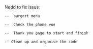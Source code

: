 Nedd to fix issus:

    --	burgert menu

    --	Check the phone vue

    --	Thank you page to start and finish

    -- Clean up and organise the code
